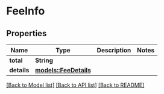 # FeeInfo

## Properties

Name | Type | Description | Notes
------------ | ------------- | ------------- | -------------
**total** | **String** |  | 
**details** | [**models::FeeDetails**](FeeDetails.md) |  | 

[[Back to Model list]](../README.md#documentation-for-models) [[Back to API list]](../README.md#documentation-for-api-endpoints) [[Back to README]](../README.md)



